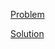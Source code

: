 [Problem](https://leetcode.com/problems/permutation-in-string)

[Solution](https://leetcode.com/problems/permutation-in-string/solutions/3353161/567-permutation-in-string-simple-solution)
